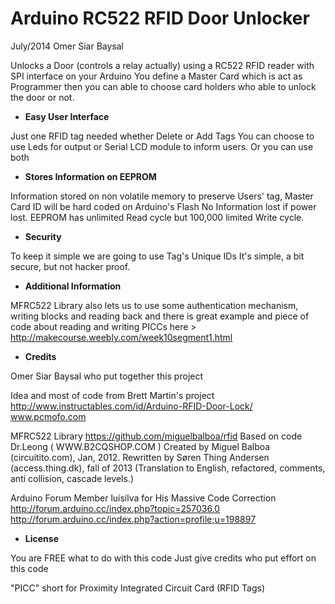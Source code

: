 Arduino RC522 RFID Door Unlocker
=======

July/2014 Omer Siar Baysal

Unlocks a Door (controls a relay actually)
using a RC522 RFID reader with SPI interface on your Arduino
You define a Master Card which is act as Programmer
then you can able to choose card holders who able to unlock
the door or not.

 * **Easy User Interface**

Just one RFID tag needed whether Delete or Add Tags
You can choose to use Leds for output or
Serial LCD module to inform users. Or you can use both

 * **Stores Information on EEPROM**

Information stored on non volatile memory to preserve
Users' tag, Master Card ID will be hard coded on Arduino's Flash
No Information lost if power lost. EEPROM has unlimited
Read cycle but 100,000 limited Write cycle. 

 * **Security**

To keep it simple we are going to use Tag's Unique IDs
It's simple, a bit secure, but not hacker proof.

 * **Additional Information**

MFRC522 Library also lets us to use some authentication
mechanism, writing blocks and reading back
and there is great example and piece of code
about reading and writing PICCs
here > http://makecourse.weebly.com/week10segment1.html

 * **Credits**

Omer Siar Baysal who put together this project

Idea and most of code from Brett Martin's project
http://www.instructables.com/id/Arduino-RFID-Door-Lock/
www.pcmofo.com

MFRC522 Library
https://github.com/miguelbalboa/rfid
Based on code Dr.Leong   ( WWW.B2CQSHOP.COM )
Created by Miguel Balboa (circuitito.com), Jan, 2012.
Rewritten by Søren Thing Andersen (access.thing.dk), fall of 2013 
(Translation to English, refactored, comments, anti collision, cascade levels.)

Arduino Forum Member luisilva for His Massive Code Correction
http://forum.arduino.cc/index.php?topic=257036.0
http://forum.arduino.cc/index.php?action=profile;u=198897

 * **License**

You are FREE what to do with this code 
Just give credits who put effort on this code

"PICC" short for Proximity Integrated Circuit Card (RFID Tags)

